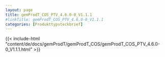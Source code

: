```yaml
---
layout: page
title: gemProdT_COS_PTV_4.6.0-0_V1.1.1
#linkTitle: gemProdT_COS_PTV_4.6.0-0_V1.1.1
categories: [Produkttypsteckbrief]
---
```

{{< include-html "content/de/docs/gemProdT/gemProdT_COS/gemProdT_COS_PTV_4.6.0-0_V1.1.1.html" >}}